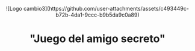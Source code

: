 <p align="center">
![Logo cambio3](https://github.com/user-attachments/assets/c493449c-b72b-4da1-9ccc-b9b5da9c0a89)
</p>

<h1 align="center">"Juego del amigo secreto"</h1>


